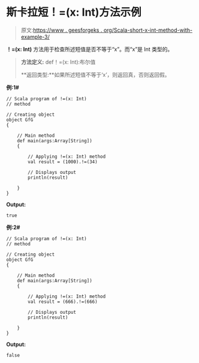 # 斯卡拉短！=(x: Int)方法示例

> 原文:[https://www . geesforgeks . org/Scala-short-x-int-method-with-example-3/](https://www.geeksforgeeks.org/scala-short-x-int-method-with-example-3/)

**！=(x: Int)** 方法用于检查所述短值是否不等于“x”。而“x”是 Int 类型的。

> **方法定义:** def！=(x: Int):布尔值
> 
> **返回类型:**如果所述短值不等于‘x’，则返回真，否则返回假。

**例:1#**

```
// Scala program of !=(x: Int)
// method

// Creating object
object GfG
{ 

    // Main method
    def main(args:Array[String])
    {

        // Applying !=(x: Int) method 
        val result = (1000).!=(34)

        // Displays output
        println(result)

    }
} 
```

**Output:**

```
true

```

**例:2#**

```
// Scala program of !=(x: Int)
// method

// Creating object
object GfG
{ 

    // Main method
    def main(args:Array[String])
    {

        // Applying !=(x: Int) method
        val result = (666).!=(666)

        // Displays output
        println(result)

    }
} 
```

**Output:**

```
false

```